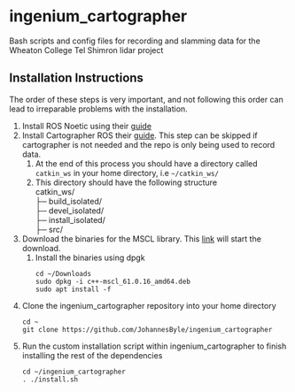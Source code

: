 # ingenium_cartographer
Bash scripts and config files for recording and slamming data for the Wheaton College Tel Shimron lidar project

## Installation Instructions
The order of these steps is very important, and not following this order can lead to irreparable problems with the installation.

1. Install ROS Noetic using their [guide](http://wiki.ros.org/noetic/Installation/Ubuntu)
2. Install Cartographer ROS their [guide](https://google-cartographer-ros.readthedocs.io/en/latest/compilation.html). This step can be skipped if cartographer is not needed and the repo is only being used to record data.
    1. At the end of this process you should have a directory called `catkin_ws` in your home directory, i.e `~/catkin_ws/`
    2. This directory should have the following structure\
      catkin_ws/\
      ├─ build_isolated/\
      ├─ devel_isolated/\
      ├─ install_isolated/\
      ├─ src/
3. Download the binaries for the MSCL library. This [link](https://github.com/LORD-MicroStrain/MSCL/releases/download/v61.0.16/c++-mscl_61.0.16_amd64.deb) will start the download.
    1. Install the binaries using dpgk
        ```
        cd ~/Downloads
        sudo dpkg -i c++-mscl_61.0.16_amd64.deb
        sudo apt install -f     
        ```
4. Clone the ingenium_cartographer repository into your home directory
    ```
    cd ~
    git clone https://github.com/JohannesByle/ingenium_cartographer
    ```
5. Run the custom installation script within ingenium_cartographer to finish installing the rest of the dependencies
    ```
    cd ~/ingenium_cartographer
    . ./install.sh
    ```
